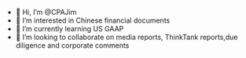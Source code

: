 - 👋 Hi, I’m @CPAJim
- 👀 I’m interested in Chinese financial documents
- 🌱 I’m currently learning US GAAP
- 💞️ I’m looking to collaborate on media reports, ThinkTank reports,due diligence and corporate comments


<!---
CPAJim/CPAJim is a ✨ special ✨ repository because its `README.md` (this file) appears on your GitHub profile.
You can click the Preview link to take a look at your changes.
--->
